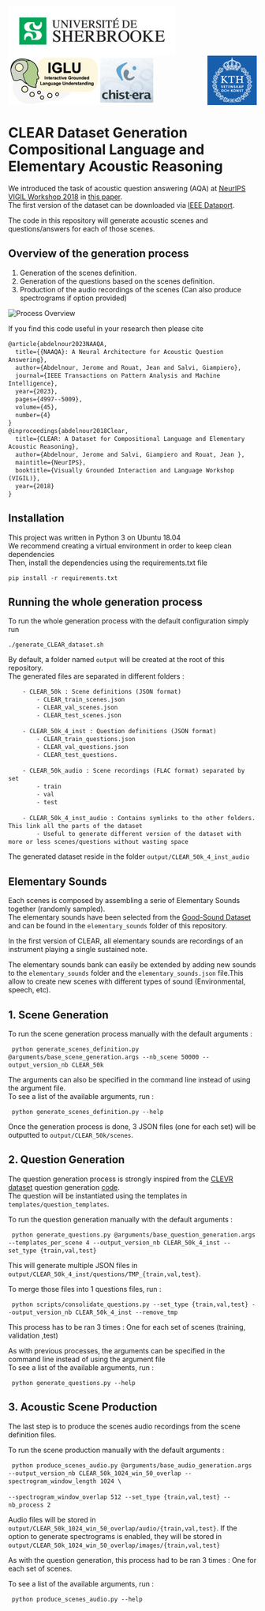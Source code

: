 <p>
    <img src="./img/udes.jpg?raw=true" height="100" align="left">
    <img src="./img/iglu.jpg?raw=true" height="100" align="center">
    <img src="./img/kth.png?raw=true" height="100" align="right">
</p>

# CLEAR Dataset Generation<br>Compositional Language and<br>Elementary Acoustic Reasoning

We introduced the task of acoustic question answering (AQA) at [NeurIPS VIGIL Workshop 2018](https://nips2018vigil.github.io/) in [this paper](https://nips2018vigil.github.io/static/papers/accepted/16.pdf). <br>
The first version of the dataset can be downloaded via [IEEE Dataport](https://ieee-dataport.org/open-access/clear-dataset-compositional-language-and-elementary-acoustic-reasoning).

The code in this repository will generate acoustic scenes and questions/answers for each of those scenes.<br>

## Overview of the generation process
1. Generation of the scenes definition.
2. Generation of the questions based on the scenes definition.
3. Production of the audio recordings of the scenes (Can also produce spectrograms if option provided)

![Process Overview](img/process_overview.png?raw=true)

If you find this code useful in your research then please cite

```
@article{abdelnour2023NAAQA,
  title={{NAAQA}: A Neural Architecture for Acoustic Question Answering},
  author={Abdelnour, Jerome and Rouat, Jean and Salvi, Giampiero},
  journal={IEEE Transactions on Pattern Analysis and Machine Intelligence},
  year={2023},
  pages={4997--5009},
  volume={45},
  number={4}
}
@inproceedings{abdelnour2018Clear,
  title={CLEAR: A Dataset for Compositional Language and Elementary Acoustic Reasoning},
  author={Abdelnour, Jerome and Salvi, Giampiero and Rouat, Jean },
  maintitle={NeurIPS},
  booktitle={Visually Grounded Interaction and Language Workshop (VIGIL)},
  year={2018}
}
```

## Installation
This project was written in Python 3 on Ubuntu 18.04<br>
We recommend creating a virtual environment in order to keep clean dependencies<br>
Then, install the dependencies using the requirements.txt file
```
pip install -r requirements.txt
```

## Running the whole generation process
To run the whole generation process with the default configuration simply run
``` 
./generate_CLEAR_dataset.sh
```

By default, a folder named `output` will be created at the root of this repository.<br>
The generated files are separated in different folders :
```
    - CLEAR_50k : Scene definitions (JSON format)
        - CLEAR_train_scenes.json
        - CLEAR_val_scenes.json
        - CLEAR_test_scenes.json

    - CLEAR_50k_4_inst : Question definitions (JSON format)
        - CLEAR_train_questions.json
        - CLEAR_val_questions.json
        - CLEAR_test_questions.

    - CLEAR_50k_audio : Scene recordings (FLAC format) separated by set
        - train
        - val
        - test

    - CLEAR_50k_4_inst_audio : Contains symlinks to the other folders. This link all the parts of the dataset
        - Useful to generate different version of the dataset with more or less scenes/questions without wasting space
```

The generated dataset reside in the folder `output/CLEAR_50k_4_inst_audio`

## Elementary Sounds
Each scenes is composed by assembling a serie of Elementary Sounds together (randomly sampled).<br>
The elementary sounds have been selected from the [Good-Sound Dataset](https://www.upf.edu/web/mtg/good-sounds) and can be found in the `elementary_sounds` folder of this repository.

In the first version of CLEAR, all elementary sounds are recordings of an instrument playing a single sustained note.

The elementary sounds bank can easily be extended by adding new sounds to the `elementary_sounds` folder and the `elementary_sounds.json` file.This allow to create new scenes with different types of sound (Environmental, speech, etc).

## 1. Scene Generation
To run the scene generation process manually with the default arguments :
```
 python generate_scenes_definition.py @arguments/base_scene_generation.args --nb_scene 50000 --output_version_nb CLEAR_50k
```

The arguments can also be specified in the command line instead of using the argument file.<br>
To see a list of the available arguments, run :
```
 python generate_scenes_definition.py --help
``` 

Once the generation process is done, 3 JSON files (one for each set) will be outputted to `output/CLEAR_50k/scenes`.


## 2. Question Generation
The question generation process is strongly inspired from the [CLEVR dataset](http://cs.stanford.edu/people/jcjohns/clevr/) question generation [code](https://github.com/facebookresearch/clevr-dataset-gen).<br>
The question will be instantiated using the templates in `templates/question_templates`.

To run the question generation manually with the default arguments :

```
 python generate_questions.py @arguments/base_question_generation.args --templates_per_scene 4 --output_version_nb CLEAR_50k_4_inst --set_type {train,val,test}
```

This will generate multiple JSON files in `output/CLEAR_50k_4_inst/questions/TMP_{train,val,test}`.

To merge those files into 1 questions files, run :
```
 python scripts/consolidate_questions.py --set_type {train,val,test} --output_version_nb CLEAR_50k_4_inst --remove_tmp
```

This process has to be ran 3 times : One for each set of scenes (training, validation ,test)

As with previous processes, the arguments can be specified in the command line instead of using the argument file<br>
To see a list of the available arguments, run :
``` 
 python generate_questions.py --help
```

## 3. Acoustic Scene Production
The last step is to produce the scenes audio recordings from the scene definition files.

To run the scene production manually with the default arguments :
```
 python produce_scenes_audio.py @arguments/base_audio_generation.args --output_version_nb CLEAR_50k_1024_win_50_overlap --spectrogram_window_length 1024 \
                                                                      --spectrogram_window_overlap 512 --set_type {train,val,test} --nb_process 2
```

Audio files will be stored in `output/CLEAR_50k_1024_win_50_overlap/audio/{train,val,test}`. If the option to generate spectrograms is enabled, they will be stored in `output/CLEAR_50k_1024_win_50_overlap/images/{train,val,test}`

As with the question generation, this process had to be ran 3 times : One for each set of scenes.

To see a list of the available arguments, run :
```
 python produce_scenes_audio.py --help
```
